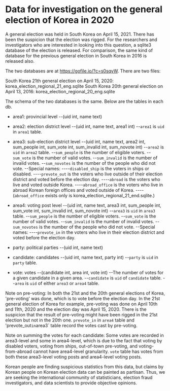 # Data for investigation on the general election of Korea in 2020

A general election was held in South Korea on April 15, 2021. There has been the suspicion that the election was rigged. For the researchers and investigators who are interested in looking into this question, a sqlite3 database of the election is released. For comparison, the same kind of database for the previous general election in South Korea in 2016 is released also.

The two databases are at https://gofile.io/?c=s0sqyW. There are two files:

South Korea 21th general election on April 15, 2020: korea_election_regional_21_eng.sqlite
South Korea 20th general election on April 13, 2016: korea_election_regional_20_eng.sqlite

The schema of the two databases is the same. Below are the tables in each db.

* area1: provincial level
--(uid int, name text)

* area2: election district level
--(uid int, name text, area1 int)
--`area1` is `uid` in `area1` table.

* area3: sub-election district level
--(uid int, name text, area2 int, sum_people int, sum_vote int, sum_invalid int, sum_novote int)
--`area2` is `uid` in `area2` table.
--`sum_people` is the number of eligible voters.
--`sum_vote` is the number of valid votes.
--`sum_invalid` is the number of invalid votes.
--`sum_novotes` is the number of the people who did not vote.
--Special names:
----`disabled_ship` is the voters in ships or disabled.
----`prevote_out` is the voters who live outside of their election district and voted before the election day.
----`abroad` is the voters who live and voted outside Korea.
----`abroad_office` is the voters who live in abroad Korean foreign offices and voted outside of Korea.
----(`abroad_office` exists only is korea_election_regional_21_end.sqlite.)

* area4: voting post level
--(uid int, name text, area3 int, sum_people int, sum_vote int, sum_invalid int, sum_novote int)
--`area3` is `uid` in `area3` table.
--`sum_people` is the number of eligible voters.
--`sum_vote` is the number of valid votes.
--`sum_invalid` is the number of invalid votes.
--`sum_novotes` is the number of the people who did not vote.
--Special names:
----`prevote_in` in the voters who live in their election district and voted before the election day.

* party: political parties
--(uid int, name text)

* candidate: candidates
--(uid int, name text, party int)
--`party` is `uid` in `party` table.

* vote: votes
--(candidate int, area int, vote int)
--The number of votes for a given candidate in a given area.
--`candidate` is `uid` of `candidate` table.
--`area` is `uid` of either `area3` or `area4` table.

Note on pre-voting: In both the 21st and the 20th general elections of Korea, 'pre-voting' was done, which is to vote before the election day. In the 21st general election of Korea for example, pre-voting was done on April 10th and 11th, 2020 and the election day was April 15, 2020. There is the suspicion that the result of pre-voting might have been rigged in the 21st election but not in the 20th one. `prevote_in` in `area4` table and 'prevote_out` in `area3` table record the votes cast by pre-voting.

Note on summing the votes for each candidate: Some votes are recorded in area3-level and some in area4-level, which is due to the fact that voting by disabled voters, voting from ships, out-of-town pre-voting, and voting-from-abroad cannot have area4-level granularity. `vote` table has votes from both these area3-level voting posts and area4-level voting posts.

Korean people are finding suspicious statistics from this data, but claims by Korean people on Korean election data can be painted as partisan. Thus, we are seeking the international community of statisticians, election fraud investigators, and data scientists to provide objective opinions.
